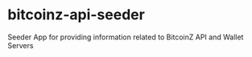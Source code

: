 # bitcoinz-api-seeder
Seeder App for providing information related to BitcoinZ API and Wallet Servers
